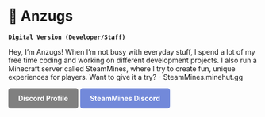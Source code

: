 # 👻 Anzugs

**`Digital Version (Developer/Staff)`**

Hey, I’m Anzugs! When I’m not busy with everyday stuff, I spend a lot of my free time coding and working on different development projects. I also run a Minecraft server called SteamMines, where I try to create fun, unique experiences for players. Want to give it a try? - SteamMines.minehut.gg

<!-- Discord Profile Button -->
<a href="https://discordapp.com/users/1071072739579932785" style="display: inline-block; background-color: gray; color: white; padding: 12px 20px; border-radius: 5px; text-decoration: none; font-weight: bold;">Discord Profile</a>   <a href="https://discord.gg/drqHP9aMNb" style="display: inline-block; background-color: #7289da; color: white; padding: 12px 20px; border-radius: 5px; text-decoration: none; font-weight: bold;">SteamMines Discord</a>
